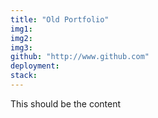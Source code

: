 ```yaml
---
title: "Old Portfolio"
img1:
img2:
img3:
github: "http://www.github.com"
deployment:
stack:
---
```


This should be the content

